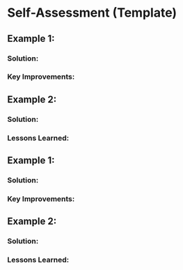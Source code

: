 # Self-Assessment (Template)
## Example 1:

### Solution:

### Key Improvements:


   
## Example 2: 

### Solution:



### Lessons Learned:

## Example 1:

### Solution:

### Key Improvements:


   
## Example 2: 

### Solution:



### Lessons Learned:
